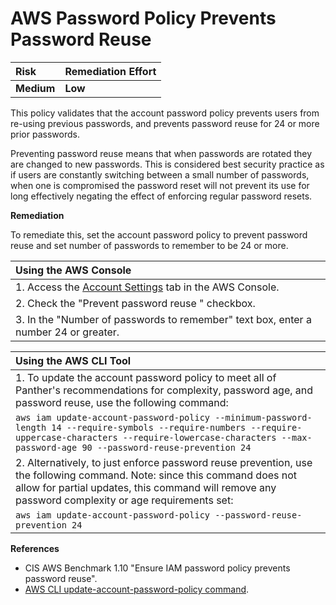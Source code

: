 # AWS Password Policy Prevents Password Reuse

| Risk | Remediation Effort |
| :--- | :--- |
| **Medium** | **Low** |

This policy validates that the account password policy prevents users from re-using previous passwords, and prevents password reuse for 24 or more prior passwords.

Preventing password reuse means that when passwords are rotated they are changed to new passwords. This is considered best security practice as if users are constantly switching between a small number of passwords, when one is compromised the password reset will not prevent its use for long effectively negating the effect of enforcing regular password resets.

**Remediation**

To remediate this, set the account password policy to prevent password reuse and set number of passwords to remember to be 24 or more.

| Using the AWS Console |
| :--- |
| 1. Access the [Account Settings](https://console.aws.amazon.com/iam/home?#/account_settings) tab in the AWS Console. |
| 2. Check the "Prevent password reuse " checkbox. |
| 3. In the "Number of passwords to remember" text box, enter a number 24 or greater. |

| Using the AWS CLI Tool |
| :--- |
| 1. To update the account password policy to meet all of Panther's recommendations for complexity, password age, and password reuse, use the following command: |
| `aws iam update-account-password-policy --minimum-password-length 14 --require-symbols --require-numbers --require-uppercase-characters --require-lowercase-characters --max-password-age 90 --password-reuse-prevention 24` |
| 2. Alternatively, to just enforce password reuse prevention, use the following command. Note: since this command does not allow for partial updates, this command will remove any password complexity or age requirements set: |
| `aws iam update-account-password-policy --password-reuse-prevention 24` |

**References**

* CIS AWS Benchmark 1.10 "Ensure IAM password policy prevents password reuse".
* [AWS CLI update-account-password-policy command](https://docs.aws.amazon.com/cli/latest/reference/iam/update-account-password-policy.html).

